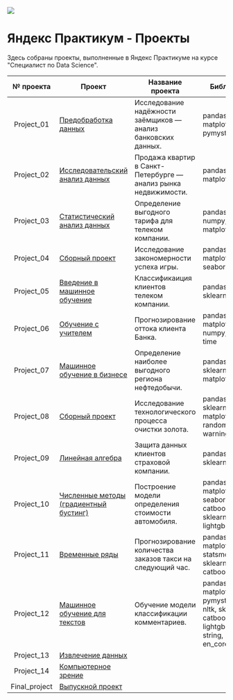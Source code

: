![](https://camo.githubusercontent.com/a2ac81a35fa82501f84d6ee52f4dedaffc233f32d5dfabe0a1074311a9be5be7/68747470733a2f2f6d69726f2e6d656469756d2e636f6d2f6d61782f313430302f302a75565030577745574f747048733430452e706e67)

# Яндекс Практикум - Проекты
Здесь собраны проекты, выполненные в Яндекс Практикуме на курсе "Специалист по Data Science".


|№ проекта|Проект|Название проекта|Библиотека|
|:---:|---|---|---|
|Project_01|[Предобработка данных](https://github.com/bitfounder/Yandex-Practicum/tree/main/Project_01)|Исследование надёжности заёмщиков — анализ банковских данных.|pandas, matplotlib, pymystem3|
|Project_02|[Исследовательский анализ данных](https://github.com/bitfounder/Yandex-Practicum/tree/main/Project_02)|Продажа квартир в Санкт-Петербурге — анализ рынка недвижимости.|pandas, matplotlib|
|Project_03|[Статистический анализ данных](https://github.com/bitfounder/Yandex-Practicum/tree/main/Project_03)|Определение выгодного тарифа для телеком компании.|pandas, math, numpy, matplotlib, scipy|
|Project_04|[Сборный проект](https://github.com/bitfounder/Yandex-Practicum/tree/main/Project_04)|Исследование закономерности успеха игры.|pandas, numpy, matplotlib, scipy, seaborn|
|Project_05|[Введение в машинное обучение](https://github.com/bitfounder/Yandex-Practicum/tree/main/Project_05)|Классификаиция клиентов телеком компании.|pandas, numpy, sklearn, time|
|Project_06|[Обучение с учителем](https://github.com/bitfounder/Yandex-Practicum/tree/main/Project_06)|Прогнозирование оттока клиента Банка.|pandas, matplotlib, numpy, sklearn, time|
|Project_07|[Машинное обучение в бизнесе](https://github.com/bitfounder/Yandex-Practicum/tree/main/Project_07)|Определение наиболее выгодного региона нефтедобычи.|pandas, numpy, sklearn, scipy, matplotlib|
|Project_08|[Сборный проект](https://github.com/bitfounder/Yandex-Practicum/tree/main/Project_08)|Исследование технологического процесса очистки золота.|pandas, numpy, sklearn, matplotlib, random, warnings|
|Project_09|[Линейная алгебра](https://github.com/bitfounder/Yandex-Practicum/tree/main/Project_09)|Защита данных клиентов страховой компании.|pandas, numpy, sklearn|
|Project_10|[Численные методы (градиентный бустинг)](https://github.com/bitfounder/Yandex-Practicum/tree/main/Project_10)|Построение модели определения стоимости автомобиля.|pandas, numpy, matplotlib, seaborn, catboost, sklearn, lightgbm, time|
|Project_11|[Временные ряды](https://github.com/bitfounder/Yandex-Practicum/tree/main/Project_11)|Прогнозирование количества заказов такси на следующий час.|pandas, numpy, matplotlib, time, statsmodels, sklearn, catboost|
|Project_12|[Машинное обучение для текстов](https://github.com/bitfounder/Yandex-Practicum/tree/main/Project_12)|Обучение модели классификации комментариев.|pandas, re, matplotlib, tqdm, pymystem3, nltk, sklearn, catboost, lightgbm, time, string, en_core_web_sm|
|Project_13|[Извлечение данных](https://github.com/bitfounder/Yandex-Practicum/tree/main/Project_12)|||
|Project_14|[Компьютерное зрение](https://github.com/bitfounder/Yandex-Practicum/tree/main/Project_12)|||
|Final_project|[Выпускной проект](https://github.com/bitfounder/Yandex-Practicum/tree/main/Project_12)|||

